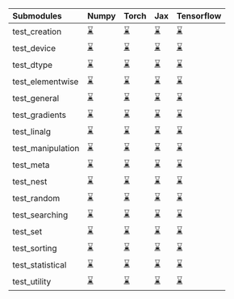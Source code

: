 | Submodules        | Numpy                                                                                                                           | Torch                                                                                                                           | Jax                                                                                                                             | Tensorflow                                                                                                                      |
|:------------------|:--------------------------------------------------------------------------------------------------------------------------------|:--------------------------------------------------------------------------------------------------------------------------------|:--------------------------------------------------------------------------------------------------------------------------------|:--------------------------------------------------------------------------------------------------------------------------------|
| test_creation     | <a href="https://github.com/unifyai/ivy/runs/7996083728?check_suite_focus=true" rel="noopener noreferrer" target="_blank">⌛</a> | <a href="https://github.com/unifyai/ivy/runs/7996086507?check_suite_focus=true" rel="noopener noreferrer" target="_blank">⌛</a> | <a href="https://github.com/unifyai/ivy/runs/7996089170?check_suite_focus=true" rel="noopener noreferrer" target="_blank">⌛</a> | <a href="https://github.com/unifyai/ivy/runs/7996092105?check_suite_focus=true" rel="noopener noreferrer" target="_blank">⌛</a> |
| test_device       | <a href="https://github.com/unifyai/ivy/runs/7996083861?check_suite_focus=true" rel="noopener noreferrer" target="_blank">⌛</a> | <a href="https://github.com/unifyai/ivy/runs/7996086748?check_suite_focus=true" rel="noopener noreferrer" target="_blank">⌛</a> | <a href="https://github.com/unifyai/ivy/runs/7996089339?check_suite_focus=true" rel="noopener noreferrer" target="_blank">⌛</a> | <a href="https://github.com/unifyai/ivy/runs/7996092301?check_suite_focus=true" rel="noopener noreferrer" target="_blank">⌛</a> |
| test_dtype        | <a href="https://github.com/unifyai/ivy/runs/7996083999?check_suite_focus=true" rel="noopener noreferrer" target="_blank">⌛</a> | <a href="https://github.com/unifyai/ivy/runs/7996087076?check_suite_focus=true" rel="noopener noreferrer" target="_blank">⌛</a> | <a href="https://github.com/unifyai/ivy/runs/7996089494?check_suite_focus=true" rel="noopener noreferrer" target="_blank">⌛</a> | <a href="https://github.com/unifyai/ivy/runs/7996092448?check_suite_focus=true" rel="noopener noreferrer" target="_blank">⌛</a> |
| test_elementwise  | <a href="https://github.com/unifyai/ivy/runs/7996084181?check_suite_focus=true" rel="noopener noreferrer" target="_blank">⌛</a> | <a href="https://github.com/unifyai/ivy/runs/7996087252?check_suite_focus=true" rel="noopener noreferrer" target="_blank">⌛</a> | <a href="https://github.com/unifyai/ivy/runs/7996089663?check_suite_focus=true" rel="noopener noreferrer" target="_blank">⌛</a> | <a href="https://github.com/unifyai/ivy/runs/7996092656?check_suite_focus=true" rel="noopener noreferrer" target="_blank">⌛</a> |
| test_general      | <a href="https://github.com/unifyai/ivy/runs/7996084343?check_suite_focus=true" rel="noopener noreferrer" target="_blank">⌛</a> | <a href="https://github.com/unifyai/ivy/runs/7996087421?check_suite_focus=true" rel="noopener noreferrer" target="_blank">⌛</a> | <a href="https://github.com/unifyai/ivy/runs/7996089806?check_suite_focus=true" rel="noopener noreferrer" target="_blank">⌛</a> | <a href="https://github.com/unifyai/ivy/runs/7996092880?check_suite_focus=true" rel="noopener noreferrer" target="_blank">⌛</a> |
| test_gradients    | <a href="https://github.com/unifyai/ivy/runs/7996084528?check_suite_focus=true" rel="noopener noreferrer" target="_blank">⌛</a> | <a href="https://github.com/unifyai/ivy/runs/7996087553?check_suite_focus=true" rel="noopener noreferrer" target="_blank">⌛</a> | <a href="https://github.com/unifyai/ivy/runs/7996089962?check_suite_focus=true" rel="noopener noreferrer" target="_blank">⌛</a> | <a href="https://github.com/unifyai/ivy/runs/7996093066?check_suite_focus=true" rel="noopener noreferrer" target="_blank">⌛</a> |
| test_linalg       | <a href="https://github.com/unifyai/ivy/runs/7996084681?check_suite_focus=true" rel="noopener noreferrer" target="_blank">⌛</a> | <a href="https://github.com/unifyai/ivy/runs/7996087682?check_suite_focus=true" rel="noopener noreferrer" target="_blank">⌛</a> | <a href="https://github.com/unifyai/ivy/runs/7996090178?check_suite_focus=true" rel="noopener noreferrer" target="_blank">⌛</a> | <a href="https://github.com/unifyai/ivy/runs/7996093242?check_suite_focus=true" rel="noopener noreferrer" target="_blank">⌛</a> |
| test_manipulation | <a href="https://github.com/unifyai/ivy/runs/7996084833?check_suite_focus=true" rel="noopener noreferrer" target="_blank">⌛</a> | <a href="https://github.com/unifyai/ivy/runs/7996087794?check_suite_focus=true" rel="noopener noreferrer" target="_blank">⌛</a> | <a href="https://github.com/unifyai/ivy/runs/7996090371?check_suite_focus=true" rel="noopener noreferrer" target="_blank">⌛</a> | <a href="https://github.com/unifyai/ivy/runs/7996093408?check_suite_focus=true" rel="noopener noreferrer" target="_blank">⌛</a> |
| test_meta         | <a href="https://github.com/unifyai/ivy/runs/7996084967?check_suite_focus=true" rel="noopener noreferrer" target="_blank">⌛</a> | <a href="https://github.com/unifyai/ivy/runs/7996087945?check_suite_focus=true" rel="noopener noreferrer" target="_blank">⌛</a> | <a href="https://github.com/unifyai/ivy/runs/7996090538?check_suite_focus=true" rel="noopener noreferrer" target="_blank">⌛</a> | <a href="https://github.com/unifyai/ivy/runs/7996093553?check_suite_focus=true" rel="noopener noreferrer" target="_blank">⌛</a> |
| test_nest         | <a href="https://github.com/unifyai/ivy/runs/7996085131?check_suite_focus=true" rel="noopener noreferrer" target="_blank">⌛</a> | <a href="https://github.com/unifyai/ivy/runs/7996088069?check_suite_focus=true" rel="noopener noreferrer" target="_blank">⌛</a> | <a href="https://github.com/unifyai/ivy/runs/7996090708?check_suite_focus=true" rel="noopener noreferrer" target="_blank">⌛</a> | <a href="https://github.com/unifyai/ivy/runs/7996093681?check_suite_focus=true" rel="noopener noreferrer" target="_blank">⌛</a> |
| test_random       | <a href="https://github.com/unifyai/ivy/runs/7996085342?check_suite_focus=true" rel="noopener noreferrer" target="_blank">⌛</a> | <a href="https://github.com/unifyai/ivy/runs/7996088291?check_suite_focus=true" rel="noopener noreferrer" target="_blank">⌛</a> | <a href="https://github.com/unifyai/ivy/runs/7996090900?check_suite_focus=true" rel="noopener noreferrer" target="_blank">⌛</a> | <a href="https://github.com/unifyai/ivy/runs/7996093839?check_suite_focus=true" rel="noopener noreferrer" target="_blank">⌛</a> |
| test_searching    | <a href="https://github.com/unifyai/ivy/runs/7996085514?check_suite_focus=true" rel="noopener noreferrer" target="_blank">⌛</a> | <a href="https://github.com/unifyai/ivy/runs/7996088450?check_suite_focus=true" rel="noopener noreferrer" target="_blank">⌛</a> | <a href="https://github.com/unifyai/ivy/runs/7996091069?check_suite_focus=true" rel="noopener noreferrer" target="_blank">⌛</a> | <a href="https://github.com/unifyai/ivy/runs/7996093971?check_suite_focus=true" rel="noopener noreferrer" target="_blank">⌛</a> |
| test_set          | <a href="https://github.com/unifyai/ivy/runs/7996085652?check_suite_focus=true" rel="noopener noreferrer" target="_blank">⌛</a> | <a href="https://github.com/unifyai/ivy/runs/7996088613?check_suite_focus=true" rel="noopener noreferrer" target="_blank">⌛</a> | <a href="https://github.com/unifyai/ivy/runs/7996091237?check_suite_focus=true" rel="noopener noreferrer" target="_blank">⌛</a> | <a href="https://github.com/unifyai/ivy/runs/7996094124?check_suite_focus=true" rel="noopener noreferrer" target="_blank">⌛</a> |
| test_sorting      | <a href="https://github.com/unifyai/ivy/runs/7996085865?check_suite_focus=true" rel="noopener noreferrer" target="_blank">⌛</a> | <a href="https://github.com/unifyai/ivy/runs/7996088740?check_suite_focus=true" rel="noopener noreferrer" target="_blank">⌛</a> | <a href="https://github.com/unifyai/ivy/runs/7996091451?check_suite_focus=true" rel="noopener noreferrer" target="_blank">⌛</a> | <a href="https://github.com/unifyai/ivy/runs/7996094318?check_suite_focus=true" rel="noopener noreferrer" target="_blank">⌛</a> |
| test_statistical  | <a href="https://github.com/unifyai/ivy/runs/7996086010?check_suite_focus=true" rel="noopener noreferrer" target="_blank">⌛</a> | <a href="https://github.com/unifyai/ivy/runs/7996088862?check_suite_focus=true" rel="noopener noreferrer" target="_blank">⌛</a> | <a href="https://github.com/unifyai/ivy/runs/7996091641?check_suite_focus=true" rel="noopener noreferrer" target="_blank">⌛</a> | <a href="https://github.com/unifyai/ivy/runs/7996094540?check_suite_focus=true" rel="noopener noreferrer" target="_blank">⌛</a> |
| test_utility      | <a href="https://github.com/unifyai/ivy/runs/7996086260?check_suite_focus=true" rel="noopener noreferrer" target="_blank">⌛</a> | <a href="https://github.com/unifyai/ivy/runs/7996089037?check_suite_focus=true" rel="noopener noreferrer" target="_blank">⌛</a> | <a href="https://github.com/unifyai/ivy/runs/7996091823?check_suite_focus=true" rel="noopener noreferrer" target="_blank">⌛</a> | <a href="https://github.com/unifyai/ivy/runs/7996094769?check_suite_focus=true" rel="noopener noreferrer" target="_blank">⌛</a> |